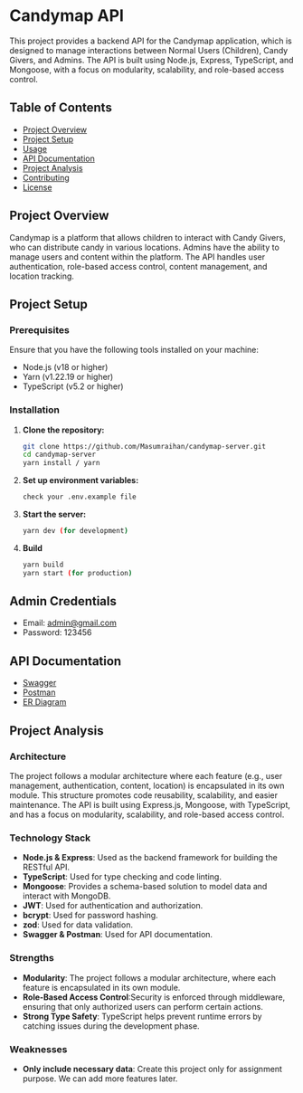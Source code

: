# Candymap API

This project provides a backend API for the Candymap application, which is designed to manage interactions between Normal Users (Children), Candy Givers, and Admins. The API is built using Node.js, Express, TypeScript, and Mongoose, with a focus on modularity, scalability, and role-based access control.

## Table of Contents

- [Project Overview](#project-overview)
- [Project Setup](#project-setup)
- [Usage](#usage)
- [API Documentation](#api-documentation)
- [Project Analysis](#project-analysis)
- [Contributing](#contributing)
- [License](#license)

## Project Overview

Candymap is a platform that allows children to interact with Candy Givers, who can distribute candy in various locations. Admins have the ability to manage users and content within the platform. The API handles user authentication, role-based access control, content management, and location tracking.

## Project Setup

### Prerequisites

Ensure that you have the following tools installed on your machine:

- Node.js (v18 or higher)
- Yarn (v1.22.19 or higher)
- TypeScript (v5.2 or higher)

### Installation

1. **Clone the repository:**

   ```bash
   git clone https://github.com/Masumraihan/candymap-server.git
   cd candymap-server
   yarn install / yarn
   ```

2. **Set up environment variables:**

   ```bash
   check your .env.example file
   ```

3. **Start the server:**

   ```bash
   yarn dev (for development)
   ```

4. **Build**

   ```bash
   yarn build
   yarn start (for production)
   ```

## Admin Credentials

- Email: admin@gmail.com
- Password: 123456

## API Documentation

- [Swagger](https://app.swaggerhub.com/apis/MDABIDMAHMUDJISAN_1/candymap/1.0.0)
- [Postman](https://documenter.getpostman.com/view/24929762/2sAXjF9Eqc)
- [ER Diagram](https://drive.google.com/file/d/1fqEvRfN0bhRBl_j3Y0ZILgQTXgN-ouzh/view?usp=sharing)

## Project Analysis

### Architecture

The project follows a modular architecture where each feature (e.g., user management, authentication, content, location) is encapsulated in its own module. This structure promotes code reusability, scalability, and easier maintenance. The API is built using Express.js, Mongoose, with TypeScript, and has a focus on modularity, scalability, and role-based access control.

### Technology Stack

- **Node.js & Express**: Used as the backend framework for building the RESTful API.
- **TypeScript**: Used for type checking and code linting.
- **Mongoose**: Provides a schema-based solution to model data and interact with MongoDB.
- **JWT**: Used for authentication and authorization.
- **bcrypt**: Used for password hashing.
- **zod**: Used for data validation.
- **Swagger & Postman**: Used for API documentation.

### Strengths

- **Modularity**: The project follows a modular architecture, where each feature is encapsulated in its own module.
- **Role-Based Access Control**:Security is enforced through middleware, ensuring that only authorized users can perform certain actions.
- **Strong Type Safety**: TypeScript helps prevent runtime errors by catching issues during the development phase.

### Weaknesses

- **Only include necessary data**: Create this project only for assignment purpose. We can add more features later.
